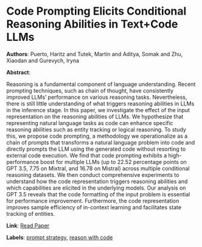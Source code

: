 # Code Prompting Elicits Conditional Reasoning Abilities in Text+Code LLMs

**Authors**: Puerto, Haritz and Tutek, Martin and Aditya, Somak and Zhu, Xiaodan and Gurevych, Iryna

**Abstract**:

Reasoning is a fundamental component of language understanding. Recent prompting techniques, such as chain of thought, have consistently improved LLMs’ performance on various reasoning tasks. Nevertheless, there is still little understanding of what triggers reasoning abilities in LLMs in the inference stage. In this paper, we investigate the effect of the input representation on the reasoning abilities of LLMs. We hypothesize that representing natural language tasks as code can enhance specific reasoning abilities such as entity tracking or logical reasoning. To study this, we propose code prompting, a methodology we operationalize as a chain of prompts that transforms a natural language problem into code and directly prompts the LLM using the generated code without resorting to external code execution. We find that code prompting exhibits a high-performance boost for multiple LLMs (up to 22.52 percentage points on GPT 3.5, 7.75 on Mixtral, and 16.78 on Mistral) across multiple conditional reasoning datasets. We then conduct comprehensive experiments to understand how the code representation triggers reasoning abilities and which capabilities are elicited in the underlying models. Our analysis on GPT 3.5 reveals that the code formatting of the input problem is essential for performance improvement. Furthermore, the code representation improves sample efficiency of in-context learning and facilitates state tracking of entities.

**Link**: [Read Paper](https://aclanthology.org/2024.emnlp-main.629)

**Labels**: [prompt strategy](../../labels/prompt_strategy.md), [reason with code](../../labels/reason_with_code.md)

